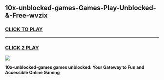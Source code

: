 
## 10x-unblocked-games-Games-Play-Unblocked-&-Free-wvzix
<h3>
<a href="https://premium76.site?title=10x-unblocked-games&ref=24A">CLICK TO PLAY</a></h3>
<hr>

<h3>
<a href="https://premium76.site?title=10x-unblocked-games&ref=24A">CLICK 2 PLAY</a>
  
</h3>

<a href="https://premium76.site?title=10x-unblocked-games&ref=24A"><img src="https://clearcache.store/games.png"></a>


**10x-unblocked-games games unblocked: Your Gateway to Fun and Accessible Online Gaming**
